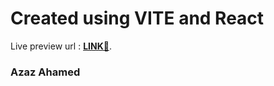# Created using VITE and React
Live preview url :   **[LINK🔗](https://azaz-selise-assessment.vercel.app/)**.
### Azaz Ahamed
